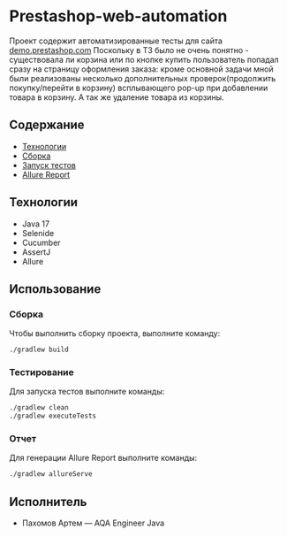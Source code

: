 # Prestashop-web-automation
Проект содержит автоматизированные тесты для сайта [demo.prestashop.com](https:/demo.prestashop.com)
Поскольку в ТЗ было не очень понятно - существовала ли корзина или по кнопке купить пользователь попадал сразу на страницу оформления заказа: кроме основной задачи мной были реализованы несколько дополнительных проверок(продолжить покупку/перейти в корзину) всплывающего pop-up при добавлении товара в корзину. А так же удаление товара из корзины.

## Содержание
- [Технологии](#технологии)
- [Сборка](#сборка)
- [Запуск тестов](#тестирование)
- [Allure Report](#отчет)

## Технологии
- Java 17
- Selenide
- Cucumber
- AssertJ
- Allure 

## Использование

### Сборка
Чтобы выполнить сборку проекта, выполните команду: 
```sh
./gradlew build
```

### Тестирование
Для запуска тестов выполните команды:
```sh
./gradlew clean
./gradlew executeTests
```
### Отчет
Для генерации Allure Report выполните команды:
```sh
./gradlew allureServe
```
## Исполнитель
- Пахомов Артем — AQA Engineer Java